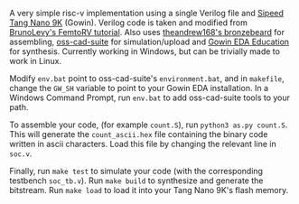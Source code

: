 A very simple risc-v implementation using a single Verilog file and [Sipeed Tang Nano 9K](https://wiki.sipeed.com/hardware/en/tang/Tang-Nano-9K/Nano-9K.html) (Gowin). Verilog code is taken and modified from [BrunoLevy's FemtoRV tutorial](https://github.com/BrunoLevy/learn-fpga/tree/master/FemtoRV/TUTORIALS/FROM_BLINKER_TO_RISCV). Also uses [theandrew168's bronzebeard](https://github.com/theandrew168/bronzebeard) for assembling, [oss-cad-suite](https://github.com/YosysHQ/oss-cad-suite-build) for simulation/upload and [Gowin EDA Education](https://www.gowinsemi.com/en/support/home/) for synthesis. Currently working in Windows, but can be trivially made to work in Linux.

Modify `env.bat` point to oss-cad-suite's `environment.bat`, and in `makefile`, change the `GW_SH` variable to point to your Gowin EDA installation. In a Windows Command Prompt, run `env.bat` to add oss-cad-suite tools to your path.

To assemble your code, (for example `count.S`), run `python3 as.py count.S`. This will generate the `count_ascii.hex` file containing the binary code written in ascii characters. Load this file by changing the relevant line in `soc.v`.

Finally, run `make test` to simulate your code (with the corresponding testbench `soc_tb.v`). Run `make build` to synthesize and generate the bitstream. Run `make load` to load it into your Tang Nano 9K's flash memory.